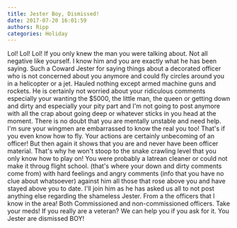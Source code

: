 ```yaml
---
title: Jester Boy, Dismissed!
date: 2017-07-20 16:01:59
authors: Ripp
categories: Holiday
---
```


 Lol! Lol! Lol! If you only knew the man you were talking about.  Not all negative like yourself. I know him and you are exactly what he has been saying. Such a Coward Jester for saying things about a decorated officer who is not concerned about you anymore and could fly circles around you in a helicopter or a jet. Hauled nothing except armed machine guns and rockets. He is certainly not worried about your ridiculous comments especially your wanting the $5000, the little man, the queen or getting down and dirty and especially your pity part and I'm not going to post anymore with all the crap about going deep or whatever sticks in you head at the moment. There is no doubt that you are mentally unstable and need help. I'm sure your wingmen are embarrassed to know the real you too! That's if you even know how to fly.  Your actions are certainly unbecoming of an officer!  But then again it shows that you are and never have been officer material. That's why he won't stoop to the snake crawling level that you only know how to play on!  You were probably a latrean cleaner or could not make it throug flight school. (that's where your down and dirty comments come from) with hard feelings and angry comments (info that you have no clue about whatsoever) against him all those that rose above you and have stayed above you to date. I'll join him as he has asked us all to not post anything else regarding the shameless Jester. From a the officers that I know in the area! Both Commissioned and non-commissioned officers. Take your meds!  If you really are a veteran? We can help you if you ask for it. You Jester are dismissed BOY!